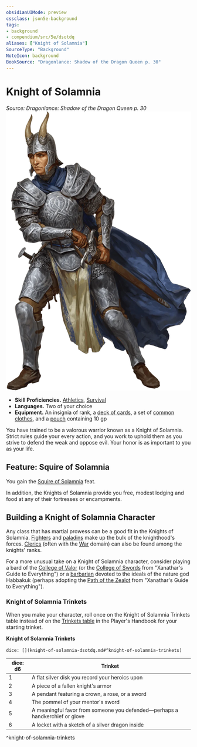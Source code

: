 ```yaml
---
obsidianUIMode: preview
cssclass: json5e-background
tags:
- background
- compendium/src/5e/dsotdq
aliases: ["Knight of Solamnia"]
SourceType: "Background"
NoteIcon: background
BookSource: "Dragonlance: Shadow of the Dragon Queen p. 30"
---
```

# Knight of Solamnia
*Source: Dragonlance: Shadow of the Dragon Queen p. 30*  
![](https://raw.githubusercontent.com/5etools-mirror-2/5etools-img/main/backgrounds/DSotDQ/Knight%20of%20Solamnia.webp#right)  

- **Skill Proficiencies.** [Athletics](/2-Mechanics/CLI/rules/skills.md#Athletics), [Survival](/2-Mechanics/CLI/rules/skills.md#Survival)  
- **Languages.** Two of your choice  
- **Equipment.** An insignia of rank, a [deck of cards](/2-Mechanics/CLI/items/playing-card-set.md), a set of [common clothes](/2-Mechanics/CLI/items/common-clothes.md), and a [pouch](/2-Mechanics/CLI/items/pouch.md) containing 10 gp  

You have trained to be a valorous warrior known as a Knight of Solamnia. Strict rules guide your every action, and you work to uphold them as you strive to defend the weak and oppose evil. Your honor is as important to you as your life.

## Feature: Squire of Solamnia

You gain the [Squire of Solamnia](/2-Mechanics/CLI/feats/squire-of-solamnia-dsotdq.md) feat.

In addition, the Knights of Solamnia provide you free, modest lodging and food at any of their fortresses or encampments.

## Building a Knight of Solamnia Character

Any class that has martial prowess can be a good fit in the Knights of Solamnia. [Fighters](/2-Mechanics/CLI/classes/fighter.md) and [paladins](/2-Mechanics/CLI/classes/paladin.md) make up the bulk of the knighthood's forces. [Clerics](/2-Mechanics/CLI/classes/cleric.md) (often with the [War](/2-Mechanics/CLI/classes/cleric-war-domain.md) domain) can also be found among the knights' ranks.

For a more unusual take on a Knight of Solamnia character, consider playing a bard of the [College of Valor](/2-Mechanics/CLI/classes/bard-college-of-valor.md) (or the [College of Swords](/2-Mechanics/CLI/classes/bard-college-of-swords-xge.md) from "Xanathar's Guide to Everything") or a [barbarian](/2-Mechanics/CLI/classes/barbarian.md) devoted to the ideals of the nature god Habbakuk (perhaps adopting the [Path of the Zealot](/2-Mechanics/CLI/classes/barbarian-path-of-the-zealot-xge.md) from "Xanathar's Guide to Everything").

### Knight of Solamnia Trinkets

When you make your character, roll once on the Knight of Solamnia Trinkets table instead of on the [Trinkets table](/2-Mechanics/CLI/items/trinket.md) in the Player's Handbook for your starting trinket.

**Knight of Solamnia Trinkets**

`dice: [](knight-of-solamnia-dsotdq.md#^knight-of-solamnia-trinkets)`

| dice: d6 | Trinket |
|----------|---------|
| 1 | A flat silver disk you record your heroics upon |
| 2 | A piece of a fallen knight's armor |
| 3 | A pendant featuring a crown, a rose, or a sword |
| 4 | The pommel of your mentor's sword |
| 5 | A meaningful favor from someone you defended—perhaps a handkerchief or glove |
| 6 | A locket with a sketch of a silver dragon inside |
^knight-of-solamnia-trinkets